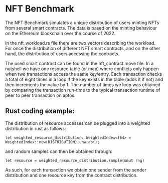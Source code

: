 # NFT Benchmark

The NFT Benchmark simulates a unique distribution of users minting NFTs from several smart contracts.
The data is based on the minting behaviour on the Ethereum blockchain over the course of 2022.

In the nft_workload.rs file there are two vectors describing the workload.
For once the distribution of different NFT smart contracts, and on the other hand, the distribution of users accessing the contracts.

The used smart contract can be found in the nft_contract.move file.
In a nutshell we have one resource table (or map) where conflicts only happen when two transactions access the same key/entry.
Each transaction checks a total of eight times in a loop if the key exists in the table (adds it if not) and then increments the value by 1.
The number of times we loop was obtained by comparing the transaction run-time to the typical transaction runtime of peer to peer transaction on aptos.


## Rust coding example:

The distribution of resource accesses can be plugged into a weighted distribution in rust as follows:

    let weighted_resource_distribution: WeightedIndex<f64> = WeightedIndex::new(DISTRIBUTION).unwrap();

and random samples can then be obtained through:

    let resource = weighted_resource_distribution.sample(&mut rng)

As such, for each transaction we obtain one sender from the sender distribution and one resource key from the contract distribution.




